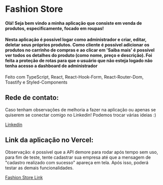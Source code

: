 <h1>Fashion Store</h1>

<h4>Olá! Seja bem vindo a minha aplicação que consiste em venda de produtos, especificamente, focado em roupas!</h4>

<h4>Nesta aplicação é possível logar como administrador e criar, editar, deletar seus próprios produtos. Como cliente é possível adicionar os produtos no carrinho de compras e ao clicar em 'Saiba mais' é possível ver todos os detalhes do produto (como nome, preço e descrição). 
Foi feita a proteção de rotas para que o usuário que não esteja logado não tenha acesso a dashboard de administrador</h4>

<p>Feito com TypeScript, React, React-Hook-Form, React-Router-Dom, Toastify e Styled-Components</p>

<h2>Rede de contato:</h2>
<p>Caso tenham observações de melhoria a fazer na aplicação ou apenas se quiserem se conectar comigo no Linkedin! Podemos trocar várias ideias :)</p>

<a href = "https://www.linkedin.com/in/julianaferreiraribeiro/"> Linkedin </a>


<h2>Link da aplicação no Vercel:</h2>
<p>Observação: é possível que a API demore para rodar após tempo sem uso, para fim de teste, tente cadastrar sua empresa até que a mensagem de "cadastro realizado com sucesso" apareça em tela. Após isso, poderá testar as demais funcionalidades.</p>

<a href = "https://fashions-store.vercel.app/"> Fashion Store Link </a>
